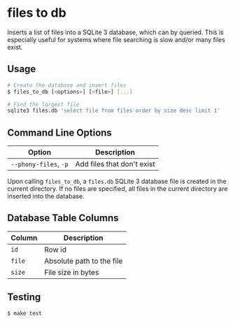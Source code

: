 # files to db

Inserts a list of files into a SQLite 3 database, which can by queried. This is
especially useful for systems where file searching is slow and/or many files
exist.

## Usage

```sh
# Create the database and insert files
$ files_to_db [<options>] [<file>] [...]

# Find the largest file
sqlite3 files.db 'select file from files order by size desc limit 1'
```

## Command Line Options

Option                | Description
--------------------- | ---------------------------------------------------
`--phony-files`, `-p` | Add files that don't exist

Upon calling `files_to_db`, a `files.db` SQLite 3 database file is created in
the current directory. If no files are specified, all files in the current
directory are inserted into the database.

## Database Table Columns

Column | Description
------ | ------------------------------------------
`id`   | Row id
`file` | Absolute path to the file
`size` | File size in bytes

## Testing

```sh
$ make test
```

